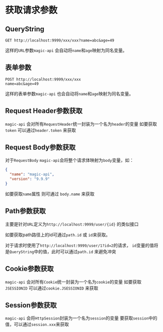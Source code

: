 # 获取请求参数


## QueryString
```
GET http://localhost:9999/xxx/xxx?name=abc&age=49
```
这样的`URL`参数`magic-api` 会自动将`name`和`age`映射为同名变量。

## 表单参数
```
POST http://localhost:9999/xxx/xxx
name=abc&age=49
```
这样的表单参数`magic-api` 也会自动将`name`和`age`映射为同名变量。

## Request Header参数获取
`magic-api` 会对所有`RequestHeader`统一封装为一个名为`header`的变量
如要获取 `token` 可以通过`header.token` 来获取

## Request Body参数获取

对于`RequestBody` `magic-api`会将整个请求体映射为`body`变量，如：
```json
{
  "name": "magic-api",
  "version": "9.9.9"
}
```
如要获取`name`属性 则可通过 `body.name` 来获取

## Path参数获取

主要是针对`URL`定义为`http://localhost:9999/user/{id}` 的类似接口

如要获取path路径上的id可通过`path.id` 或 `id`来获取。

对于请求时使用了`http://localhost:9999/user/1?id=2`的请求， `id`变量的值将是`QueryString`中的值，此时可以通过`path.id` 来避免冲突

## Cookie参数获取
`magic-api` 会对所有`Cookie`统一封装为一个名为`cookie`的变量
如要获取 `JSESSIONID` 可以通过`cookie.JSESSIONID` 来获取

## Session参数获取
`magic-api` 会将`HttpSession`封装为一个名为`session`的变量
要获取`session`中的值，可以通过`session.xxx`来获取
